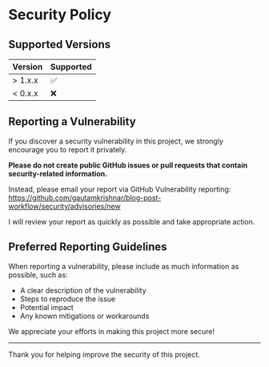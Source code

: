 # Security Policy

## Supported Versions

| Version | Supported          |
| ------- | ------------------ |
| > 1.x.x   | :white_check_mark: |
| < 0.x.x   | :x:                |

## Reporting a Vulnerability

If you discover a security vulnerability in this project, we strongly encourage you to report it privately.

**Please do not create public GitHub issues or pull requests that contain security-related information.**

Instead, please email your report via GitHub Vulnerability reporting: https://github.com/gautamkrishnar/blog-post-workflow/security/advisories/new

I will review your report as quickly as possible and take appropriate action.

## Preferred Reporting Guidelines

When reporting a vulnerability, please include as much information as possible, such as:

- A clear description of the vulnerability
- Steps to reproduce the issue
- Potential impact
- Any known mitigations or workarounds

We appreciate your efforts in making this project more secure!

---

Thank you for helping improve the security of this project.
